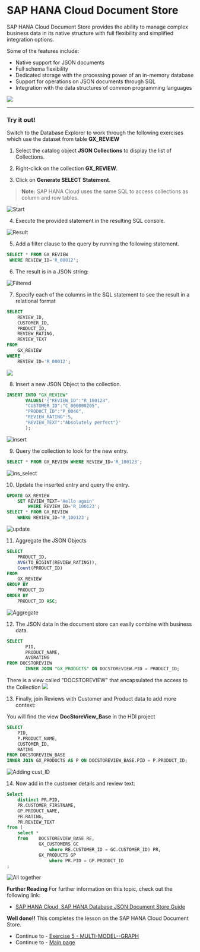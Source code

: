 # SAP HANA Cloud Document Store

SAP HANA Cloud Document Store provides the ability to manage complex business data in its native structure with full flexibility and simplified integration options. 

Some of the features include:

- Native support for JSON documents
- Full schema flexibility
- Dedicated storage with the processing power of an in-memory database
- Support for operations on JSON documents through SQL
- Integration with the data structures of common programming languages

![](./Images/050_Intro_Concept.png)

------
### Try it out! 

Switch to the Database Explorer to work through the following exercises which use the dataset from table **GX_REVIEW**

1. Select the catalog object **JSON Collections** to display the list of Collections.

2. Right-click on the collection **GX_REVIEW**.

3. Click on **Generate SELECT Statement**.

>**Note:** SAP HANA Cloud uses the same SQL to access collections as column and row tables.

![Start](./Images/100_DBX_Start.png)

4. Execute the provided statement in the resulting SQL console.

![Result](./Images/110_GX_REVIEW.png)

5. Add a filter clause to the query by running the following statement.

```sql
SELECT * FROM GX_REVIEW 
 WHERE REVIEW_ID='R_00012';
 ```

6. The result is in a JSON string:

![Filtered](./Images/120_REVIEW_filtered.png)

7. Specify each of the columns in the SQL statement to see the result in a relational format

```sql
SELECT 
	REVIEW_ID,
	CUSTOMER_ID,
	PRODUCT_ID,
	REVIEW_RATING,
	REVIEW_TEXT 
FROM 
	GX_REVIEW 
WHERE 
	REVIEW_ID='R_00012';
```

![](./Images/125_REVIEW_select.png)

8. Insert a new JSON Object to the collection.

```sql
INSERT INTO "GX_REVIEW" 
       VALUES('{"REVIEW_ID":"R_100123",
       "CUSTOMER_ID":"C_000000205",
       "PRODUCT_ID":"P_0046",
       "REVIEW_RATING":5,
       "REVIEW_TEXT":"Absolutely perfect"}'
       );
```

![insert](./Images/130_REVIEW_insert.png)


9. Query the collection to look for the new entry.

```sql
SELECT * FROM GX_REVIEW WHERE REVIEW_ID='R_100123';
```

![ins_select](./Images/135_REVIEW_insert_select.png)

10. Update the inserted entry and query the entry.

```sql
UPDATE GX_REVIEW 
	SET REVIEW_TEXT='Hello again' 
		WHERE REVIEW_ID='R_100123';
SELECT * FROM GX_REVIEW 
	WHERE REVIEW_ID='R_100123';
```

![update](./Images/140_REVIEW_update.png)

11. Aggregate the JSON Objects

```sql
SELECT 
	PRODUCT_ID,
	AVG(TO_BIGINT(REVIEW_RATING)),
	Count(PRODUCT_ID)
FROM 
	GX_REVIEW 
GROUP BY 
	PRODUCT_ID 
ORDER BY 
	PRODUCT_ID ASC;
```

![Aggregate](./Images/150_REVIEW_aggregate.png)

12. The JSON data in the document store can easily combine with business data.
   
```sql
SELECT 
       PID,
       PRODUCT_NAME,
       AVGRATING 
FROM DOCSTOREVIEW 
       INNER JOIN "GX_PRODUCTS" ON DOCSTOREVIEW.PID = PRODUCT_ID;
```
There is a view called "DOCSTOREVIEW" that encapsulated the access to the Collection
![](./Images/160_REVIEW_view.png)


13. Finally, join Reviews with Customer and Product data to add more context:

You will find the view **DocStoreView_Base** in the HDI project
```sql
SELECT 
	PID,
	P.PRODUCT_NAME, 
	CUSTOMER_ID,
	RATING 
FROM DOCSTOREVIEW_BASE
INNER JOIN GX_PRODUCTS AS P	ON DOCSTOREVIEW_BASE.PID = P.PRODUCT_ID;
```

![Adding cust_ID](./Images/175_REVIEW_CUST_ID.png)

14. Now add in the customer details and review text:

```sql
Select 
	distinct PR.PID,
	PR.CUSTOMER_FIRSTNAME,
	GP.PRODUCT_NAME, 
	PR.RATING, 
	PR.REVIEW_TEXT 
from (
	select * 
	from	DOCSTOREVIEW_BASE RE, 
			GX_CUSTOMERS GC
				where RE.CUSTOMER_ID = GC.CUSTOMER_ID) PR, 
			GX_PRODUCTS GP
				where PR.PID = GP.PRODUCT_ID
;
```

![All together](./Images/180_REVIEW_CUST.png)

**Further Reading**
For further information on this topic, check out the following link:</br>

- [SAP HANA Cloud, SAP HANA Database JSON Document Store Guide](https://help.sap.com/docs/HANA_CLOUD_DATABASE/f2d68919a1ad437fac08cc7d1584ff56/dca379e9c94940e998d9d4b5c656d1bd.html)

**Well done!!** This completes the lesson on the SAP HANA Cloud Document Store.

- Continue to - [Exercise 5 - MULTI-MODEL--GRAPH](../9_5_HC_Graph/8_DBX_Graph.md)
- Continue to - [Main page](../../README.md)